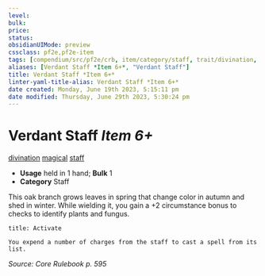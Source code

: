 ```yaml
---
level:
bulk:
price:
status:
obsidianUIMode: preview
cssclass: pf2e,pf2e-item
tags: [compendium/src/pf2e/crb, item/category/staff, trait/divination, trait/magical, trait/staff]
aliases: [Verdant Staff *Item 6+*, "Verdant Staff"]
title: Verdant Staff *Item 6+*
linter-yaml-title-alias: Verdant Staff *Item 6+*
date created: Monday, June 19th 2023, 5:15:11 pm
date modified: Thursday, June 29th 2023, 5:30:24 pm
---
```


# Verdant Staff *Item 6+*

[divination](rules/traits/divination.md) [magical](rules/traits/magical.md) [staff](rules/traits/staff.md)  

- **Usage** held in 1 hand; **Bulk** 1
- **Category** Staff

This oak branch grows leaves in spring that change color in autumn and shed in winter. While wielding it, you gain a +2 circumstance bonus to checks to identify plants and fungus.

```ad-embed-ability
title: Activate

You expend a number of charges from the staff to cast a spell from its list.
```

*Source: Core Rulebook p. 595*

